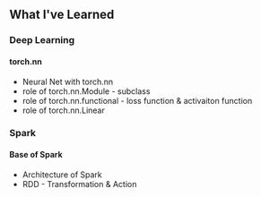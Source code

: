 ## What I've Learned

### Deep Learning
#### torch.nn
* Neural Net with torch.nn
* role of torch.nn.Module - subclass
* role of torch.nn.functional - loss function & activaiton function
* role of torch.nn.Linear

### Spark
#### Base of Spark
* Architecture of Spark
* RDD - Transformation & Action